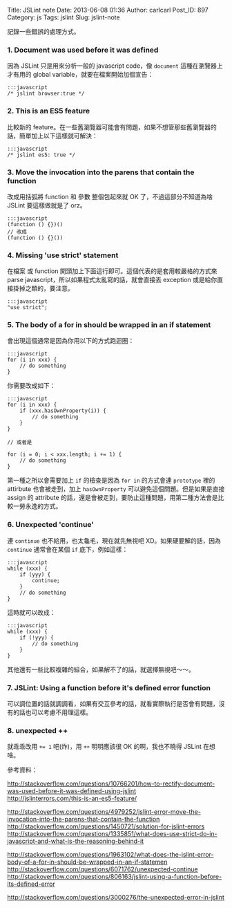 Title: JSLint note
Date: 2013-06-08 01:36
Author: carlcarl
Post_ID: 897
Category: js
Tags: jslint
Slug: jslint-note

記錄一些錯誤的處理方式。 <!--more-->

### 1. Document was used before it was defined

因為 JSLint 只是用來分析一般的 javascript code，像 `document`
這種在瀏覽器上才有用的 global variable，就要在檔案開始加個宣告：

	:::javascript
    /* jslint browser:true */

### 2. This is an ES5 feature

比較新的
feature。在一些舊瀏覽器可能會有問題，如果不想管那些舊瀏覽器的話，簡單加上以下這樣就可解決：

	:::javascript
    /* jslint es5: true */

### 3. Move the invocation into the parens that contain the function

改成用括弧將 function 和 參數 整個包起來就 OK 了，不過這部分不知道為啥
JSLint 要這樣做就是了 orz。

	:::javascript
    (function () {})()
    // 改成
    (function () {}())

### 4. Missing 'use strict' statement

在檔案 或 function 開頭加上下面這行即可。這個代表的是套用較嚴格的方式來
parse javascript，所以如果程式太亂寫的話，就會直接丟 exception
或是給你直接掛掉之類的，要注意。

	:::javascript
    "use strict";

### 5. The body of a for in should be wrapped in an if statement

會出現這個通常是因為你用以下的方式跑迴圈：

	:::javascript
    for (i in xxx) {
        // do something
    }

你需要改成如下：

	:::javascript
    for (i in xxx) {
        if (xxx.hasOwnProperty(i)) {
            // do something
        }
    }

    // 或者是

    for (i = 0; i < xxx.length; i += 1) {
        // do something
    }

第一種之所以會需要加上 `if` 的檢查是因為 `for in` 的方式會連 `prototype`
裡的 attirbute 也會被走到，加上 `hasOwnProperty`
可以避免這個問題。但是如果是直接 assign 的 attribute
的話，還是會被走到，要防止這種問題，用第二種方法會是比較一勞永逸的方式。

### 6. Unexpected 'continue'

連 `continue` 也不給用，也太龜毛，現在就先無視吧
XD。如果硬要解的話，因為 `continue` 通常會在某個 `if` 底下，例如這樣：

	:::javascript
    while (xxx) {
        if (yyy) {
            continue;
        }
        // do something
    }

這時就可以改成：

	:::javascript
    while (xxx) {
        if (!yyy) {
            // do something
        }
    }

其他還有一些比較複雜的組合，如果解不了的話，就選擇無視吧～～。

### 7. JSLint: Using a function before it's defined error function

可以調位置的話就調調看，如果有交互參考的話，就看實際執行是否會有問題，沒有的話也可以考慮不用理這樣。

### 8. unexpected ++

就乖乖改用 `+= 1` 吧(炸)，用 `++` 明明應該很 OK 的啊，我也不曉得 JSLint
在想啥。

參考資料：  

<http://stackoverflow.com/questions/10766201/how-to-rectify-document-was-used-before-it-was-defined-using-jslint>  
<http://jslinterrors.com/this-is-an-es5-feature/>  

<http://stackoverflow.com/questions/4979252/jslint-error-move-the-invocation-into-the-parens-that-contain-the-function>  
<http://stackoverflow.com/questions/1450721/solution-for-jslint-errors>
<http://stackoverflow.com/questions/1335851/what-does-use-strict-do-in-javascript-and-what-is-the-reasoning-behind-it>  

<http://stackoverflow.com/questions/1963102/what-does-the-jslint-error-body-of-a-for-in-should-be-wrapped-in-an-if-statemen>  
<http://stackoverflow.com/questions/6071762/unexpected-continue>
<http://stackoverflow.com/questions/806163/jslint-using-a-function-before-its-defined-error>  

<http://stackoverflow.com/questions/3000276/the-unexpected-error-in-jslint>
